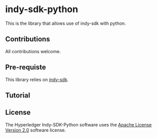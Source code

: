 # indy-sdk-python

This is the library that allows use of indy-sdk with python.

## Contributions

All contributions welcome.

## Pre-requiste

This library relies on [indy-sdk](https://github.com/hyperledger/indy-sdk#installing-the-sdk). 

## Tutorial

<todo>

## License

The Hyperledger Indy-SDK-Python software uses the [Apache License Version 2.0](LICENSE) software license.